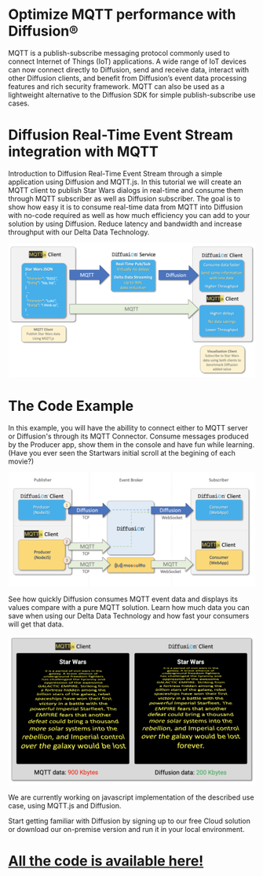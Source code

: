 # Optimize MQTT performance with Diffusion®

MQTT is a publish-subscribe messaging protocol commonly used to connect Internet of Things (IoT) applications. A wide range of IoT devices can now connect directly to Diffusion, send and receive data, interact with other Diffusion clients, and benefit from Diffusion’s event data processing features and rich security framework. MQTT can also be used as a lightweight alternative to the Diffusion SDK for simple publish-subscribe use cases.

# Diffusion Real-Time Event Stream integration with MQTT
Introduction to Diffusion Real-Time Event Stream through a simple application using Diffusion and MQTT.js.  In this tutorial we will create an MQTT client to publish Star Wars dialogs in real-time and consume them through MQTT subscriber as well as Diffusion subscriber.  The goal is to show how easy it is to consume real-time data from MQTT into Diffusion with no-code required as well as how much efficiency you can add to your solution by using Diffusion. Reduce latency and bandwidth and increase throughput with our Delta Data Technology.


![](https://raw.githubusercontent.com/diffusion-playground/starwars-mqtt/master/images/mqtt_uc_diagram.png)

# The Code Example
In this example, you will have the abillity to connect either to MQTT server or Diffusion's through its MQTT Connector.
Consume messages produced by the Producer app, show them in the console and have fun while learning. (Have you ever seen the Startwars initial scroll at the begining of each movie?)

![](./javascript/images/starwars_diagram.png)

See how quickly Diffusion consumes MQTT event data and displays its values compare with a pure MQTT solution. Learn how much data you can save when using our Delta Data Technology and how fast your consumers will get that data.

![](https://raw.githubusercontent.com/diffusion-playground/starwars-mqtt/master/images/mqtt_mockup.png)

We are currently working on javascript implementation of the described use case, using MQTT.js  and Diffusion.

Start getting familiar with Diffusion by signing up to our free Cloud solution or download our on-premise version and run it in your local environment.

# [All the code is available here!](https://github.com/diffusion-playground/starwars-mqtt/tree/master/javascript) 
